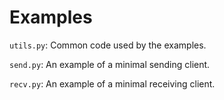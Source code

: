 # Examples #

`utils.py`: Common code used by the examples.

`send.py`: An example of a minimal sending client.

`recv.py`: An example of a minimal receiving client.

